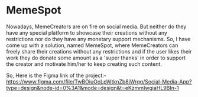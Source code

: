 # MemeSpot
Nowadays, MemeCreators are on fire on social media. But neither do they have any special platform to showcase their creations without any restrictions nor do they have any monetary support mechanisms. So, I have come up with a solution, named MemeSpot, where MemeCreators can freely share their creations without any restrictions and if the user likes their work they do donate some amount as a 'super thanks' in order to support the creator and motivate him/her to keep creating such content. 

So, Here is the Figma link of the project:- 
https://www.figma.com/file/TwBOiuOoLpWtknZb8iWrqg/Social-Media-App?type=design&node-id=0%3A1&mode=design&t=eKzmmIwgiaHL9BIn-1